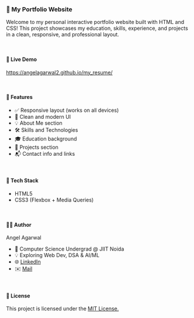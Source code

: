 <h3>💼 My Portfolio Website</h3>
<p>Welcome to my personal interactive portfolio website built with HTML and CSS! This project showcases my education, skills, experience, and projects in a clean, responsive, and professional layout.</p>
</br>
<h4>🔗 Live Demo</h4>
<p><a href="https://angelagarwal2.github.io/my_resume/">https://angelagarwal2.github.io/my_resume/</a></p>
</br>
<h4>📌 Features</h4>
<ul>
  <li>✅ Responsive layout (works on all devices)</li>
  <li>🎯 Clean and modern UI</li>
  <li>💡 About Me section</li>
  <li>🛠️ Skills and Technologies</li>
  <li>🎓 Education background</li>
  <li>📂 Projects section</li>
  <li>📬 Contact info and links</li>
</ul>
</br>
<h4>🔧 Tech Stack</h4>
<ul>
  <li>HTML5</li>
  <li>CSS3 (Flexbox + Media Queries)</li>
</ul>
</br>
<h4>👩‍💻 Author</h4>
<p>Angel Agarwal</p>
<ul>
  <li>📍 Computer Science Undergrad @ JIIT Noida</li>
  <li>💡 Exploring Web Dev, DSA & AI/ML</li>
  <li>🌐 <a href="https://www.linkedin.com/in/angel-agarwal-97794432a/">LinkedIn</a></li>
  <li>✉️ <a href="angel.agarwal28feb@gmail.com">Mail</a></li>
</ul>
</br>
<h4>📝 License</h4>
<p>This project is licensed under the <a href="https://opensource.org/license/mit">MIT License.</a></p>
